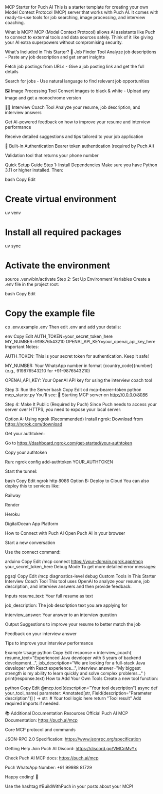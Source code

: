 MCP Starter for Puch AI
This is a starter template for creating your own Model Context Protocol (MCP) server that works with Puch AI. It comes with ready-to-use tools for job searching, image processing, and interview coaching.

What is MCP?
MCP (Model Context Protocol) allows AI assistants like Puch to connect to external tools and data sources safely. Think of it like giving your AI extra superpowers without compromising security.

What's Included in This Starter?
🎯 Job Finder Tool
Analyze job descriptions - Paste any job description and get smart insights

Fetch job postings from URLs - Give a job posting link and get the full details

Search for jobs - Use natural language to find relevant job opportunities

🖼️ Image Processing Tool
Convert images to black & white - Upload any image and get a monochrome version

🧑‍💼 Interview Coach Tool
Analyze your resume, job description, and interview answers

Get AI-powered feedback on how to improve your resume and interview performance

Receive detailed suggestions and tips tailored to your job application

🔐 Built-in Authentication
Bearer token authentication (required by Puch AI)

Validation tool that returns your phone number

Quick Setup Guide
Step 1: Install Dependencies
Make sure you have Python 3.11 or higher installed. Then:

bash
Copy
Edit
# Create virtual environment
uv venv

# Install all required packages
uv sync

# Activate the environment
source .venv/bin/activate
Step 2: Set Up Environment Variables
Create a .env file in the project root:

bash
Copy
Edit
# Copy the example file
cp .env.example .env
Then edit .env and add your details:

env
Copy
Edit
AUTH_TOKEN=your_secret_token_here
MY_NUMBER=919876543210
OPENAI_API_KEY=your_openai_api_key_here
Important Notes:

AUTH_TOKEN: This is your secret token for authentication. Keep it safe!

MY_NUMBER: Your WhatsApp number in format {country_code}{number} (e.g., 919876543210 for +91-9876543210)

OPENAI_API_KEY: Your OpenAI API key for using the interview coach tool

Step 3: Run the Server
bash
Copy
Edit
cd mcp-bearer-token
python mcp_starter.py
You'll see: 🚀 Starting MCP server on http://0.0.0.0:8086

Step 4: Make It Public (Required by Puch)
Since Puch needs to access your server over HTTPS, you need to expose your local server:

Option A: Using ngrok (Recommended)
Install ngrok:
Download from https://ngrok.com/download

Get your authtoken:

Go to https://dashboard.ngrok.com/get-started/your-authtoken

Copy your authtoken

Run: ngrok config add-authtoken YOUR_AUTHTOKEN

Start the tunnel:

bash
Copy
Edit
ngrok http 8086
Option B: Deploy to Cloud
You can also deploy this to services like:

Railway

Render

Heroku

DigitalOcean App Platform

How to Connect with Puch AI
Open Puch AI in your browser

Start a new conversation

Use the connect command:

arduino
Copy
Edit
/mcp connect https://your-domain.ngrok.app/mcp your_secret_token_here
Debug Mode
To get more detailed error messages:

pgsql
Copy
Edit
/mcp diagnostics-level debug
Custom Tools in This Starter
Interview Coach Tool
This tool uses OpenAI to analyze your resume, job description, and interview answers and then provide feedback.

Inputs
resume_text: Your full resume as text

job_description: The job description text you are applying for

interview_answer: Your answer to an interview question

Output
Suggestions to improve your resume to better match the job

Feedback on your interview answer

Tips to improve your interview performance

Example Usage
python
Copy
Edit
response = interview_coach(
    resume_text="Experienced Java developer with 5 years of backend development...",
    job_description="We are looking for a full-stack Java developer with React experience...",
    interview_answer="My biggest strength is my ability to learn quickly and solve complex problems..."
)
print(response.text)
How to Add Your Own Tools
Create a new tool function:

python
Copy
Edit
@mcp.tool(description="Your tool description")
async def your_tool_name(
    parameter: Annotated[str, Field(description="Parameter description")]
) -> str:
    # Your tool logic here
    return "Tool result"
Add required imports if needed.

📚 Additional Documentation Resources
Official Puch AI MCP Documentation: https://puch.ai/mcp

Core MCP protocol and commands

JSON-RPC 2.0 Specification: https://www.jsonrpc.org/specification

Getting Help
Join Puch AI Discord: https://discord.gg/VMCnMvYx

Check Puch AI MCP docs: https://puch.ai/mcp

Puch WhatsApp Number: +91 99988 81729

Happy coding! 🚀

Use the hashtag #BuildWithPuch in your posts about your MCP!
